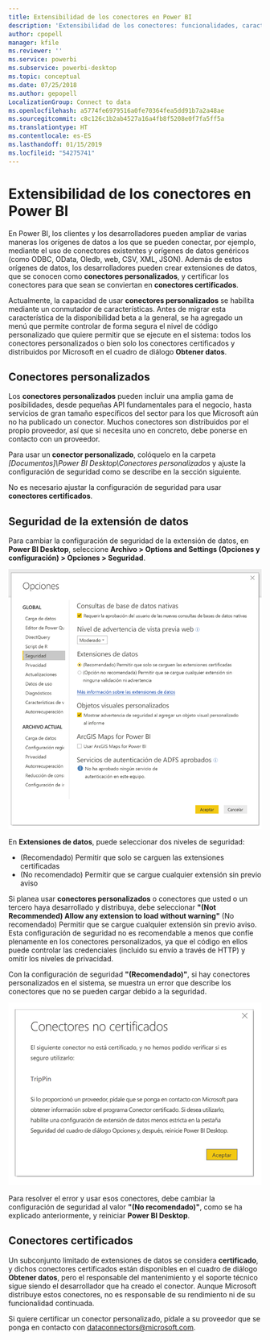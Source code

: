 ```yaml
---
title: Extensibilidad de los conectores en Power BI
description: 'Extensibilidad de los conectores: funcionalidades, características, configuración de seguridad y conectores certificados'
author: cpopell
manager: kfile
ms.reviewer: ''
ms.service: powerbi
ms.subservice: powerbi-desktop
ms.topic: conceptual
ms.date: 07/25/2018
ms.author: gepopell
LocalizationGroup: Connect to data
ms.openlocfilehash: a5774fe6979516a0fe70364fea5dd91b7a2a48ae
ms.sourcegitcommit: c8c126c1b2ab4527a16a4fb8f5208e0f7fa5ff5a
ms.translationtype: HT
ms.contentlocale: es-ES
ms.lasthandoff: 01/15/2019
ms.locfileid: "54275741"
---
```

# <a name="connector-extensibility-in-power-bi"></a>Extensibilidad de los conectores en Power BI

En Power BI, los clientes y los desarrolladores pueden ampliar de varias maneras los orígenes de datos a los que se pueden conectar, por ejemplo, mediante el uso de conectores existentes y orígenes de datos genéricos (como ODBC, OData, Oledb, web, CSV, XML, JSON). Además de estos orígenes de datos, los desarrolladores pueden crear extensiones de datos, que se conocen como **conectores personalizados**, y certificar los conectores para que sean se conviertan en **conectores certificados**.

Actualmente, la capacidad de usar **conectores personalizados** se habilita mediante un conmutador de características. Antes de migrar esta característica de la disponibilidad beta a la general, se ha agregado un menú que permite controlar de forma segura el nivel de código personalizado que quiere permitir que se ejecute en el sistema: todos los conectores personalizados o bien solo los conectores certificados y distribuidos por Microsoft en el cuadro de diálogo **Obtener datos**.

## <a name="custom-connectors"></a>Conectores personalizados

Los **conectores personalizados** pueden incluir una amplia gama de posibilidades, desde pequeñas API fundamentales para el negocio, hasta servicios de gran tamaño específicos del sector para los que Microsoft aún no ha publicado un conector. Muchos conectores son distribuidos por el propio proveedor, así que si necesita uno en concreto, debe ponerse en contacto con un proveedor.

Para usar un **conector personalizado**, colóquelo en la carpeta *\[Documentos]\\Power BI Desktop\\Conectores personalizados* y ajuste la configuración de seguridad como se describe en la sección siguiente.

No es necesario ajustar la configuración de seguridad para usar **conectores certificados**.

## <a name="data-extension-security"></a>Seguridad de la extensión de datos

Para cambiar la configuración de seguridad de la extensión de datos, en **Power BI Desktop**, seleccione **Archivo > Options and Settings (Opciones y configuración) > Opciones > Seguridad**.

![Controle si quiere poder cargar los conectores personalizados con las opciones de seguridad de la extensión de datos](media/desktop-connector-extensibility/data-extension-security-1.png)

En **Extensiones de datos**, puede seleccionar dos niveles de seguridad:

* (Recomendado) Permitir que solo se carguen las extensiones certificadas
* (No recomendado) Permitir que se cargue cualquier extensión sin previo aviso

Si planea usar **conectores personalizados** o conectores que usted o un tercero haya desarrollado y distribuya, debe seleccionar **"(Not Recommended) Allow any extension to load without warning"** (No recomendado) Permitir que se cargue cualquier extensión sin previo aviso. Esta configuración de seguridad no es recomendable a menos que confíe plenamente en los conectores personalizados, ya que el código en ellos puede controlar las credenciales (incluido su envío a través de HTTP) y omitir los niveles de privacidad.

Con la configuración de seguridad **"(Recomendado)"**, si hay conectores personalizados en el sistema, se muestra un error que describe los conectores que no se pueden cargar debido a la seguridad.

![Un cuadro de diálogo describirá los conectores personalizados que no se pueden cargar debido a la configuración de seguridad, en este caso TripPin](media/desktop-connector-extensibility/data-extension-security-2.png)

Para resolver el error y usar esos conectores, debe cambiar la configuración de seguridad al valor **"(No recomendado)"**, como se ha explicado anteriormente, y reiniciar **Power BI Desktop**.

## <a name="certified-connectors"></a>Conectores certificados

Un subconjunto limitado de extensiones de datos se considera **certificado**, y dichos conectores certificados están disponibles en el cuadro de diálogo **Obtener datos**, pero el responsable del mantenimiento y el soporte técnico sigue siendo el desarrollador que ha creado el conector. Aunque Microsoft distribuye estos conectores, no es responsable de su rendimiento ni de su funcionalidad continuada.

Si quiere certificar un conector personalizado, pídale a su proveedor que se ponga en contacto con dataconnectors@microsoft.com.
